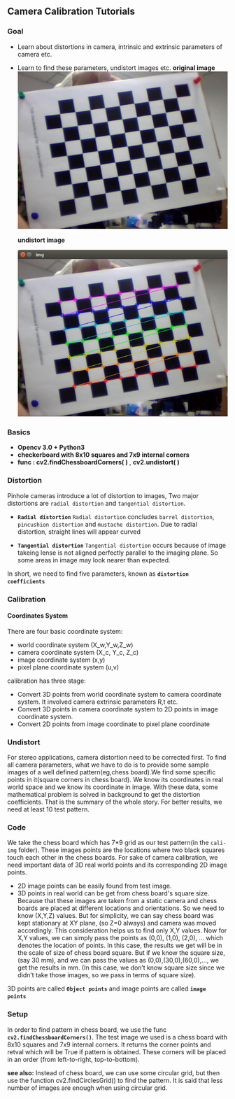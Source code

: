 ## Camera Calibration Tutorials

### Goal

- Learn about distortions in camera, intrinsic and extrinsic parameters of camera etc.
- Learn to find these parameters, undistort images etc.
**original image**
![](assets/chess04.jpg)


  **undistort image**

  ![](assets/calirest.png)

### Basics

- **Opencv 3.0 + Python3**
- **checkerboard with 8x10 squares and 7x9 internal corners**
- **func : cv2.findChessboardCorners( )** , **cv2.undistort( )**

### Distortion

Pinhole cameras introduce a lot of distortion to images, Two major distortions are `radial distortion` and `tangential distortion`.

- **`Radial distortion`**
`Radial distortion` concludes `barrel distortion`, `pincushion distortion` and `mustache distortion`. Due to radial distortion, straight lines will appear curved 

- **`Tangential distortion`**
`Tangential distortion` occurs because of image takeing lense is not aligned perfectly parallel to the imaging plane. So some areas in image may look nearer than expected. 

In short, we need to find five parameters, known as **`distortion coefficients`** 
### Calibration

#### Coordinates System

There are four basic coordinate system:
- world coordinate system (X_w,Y_w,Z_w)
- camera coordinate system (X_c, Y_c, Z_c)
- image coordinate system (x,y)
- pixel plane coordinate system (u,v)

calibration has three stage:
- Convert 3D points from world coordinate system to camera coordinate system. It involved camera extrinsic parameters R,t etc.
- Convert 3D points in camera coordinate system to 2D points in image coordinate system.
- Convert 2D points from image coordinate to pixel plane coordinate


### Undistort


For stereo applications, camera distortion need to be corrected first. To find all camera parameters, what we have to do is to provide some sample images of a well defined pattern(eg,chess board).We find some specific points in it(square corners in chess board). We know its coordinates in real world space and we know its coordinate in image. With these data, some mathematical problem is solved in background to get the distortion coefficients. That is the summary of the whole story. For better results, we need at least 10 test pattern.



### Code


We take the chess board which has 7*9 grid as our test pattern(in the ` cali-img ` folder). These images points are the locations where two black squares touch each other in the chess boards.  For sake of camera calibration, we need important data of 3D real world points and its corresponding 2D image points. 


- 2D image points can be easily found from test image.  
- 3D points in real world can be get from chess board's square size.
 Because that these images are taken from a static camera and chess boards are placed at different locations and orientations. So we need to know (X,Y,Z) values. But for simplicity, we can say chess board was kept stationary at XY plane, (so Z=0 always) and camera was moved accordingly. This consideration helps us to find only X,Y values. Now for X,Y values, we can simply pass the points as (0,0), (1,0), (2,0), ... which denotes the location of points. In this case, the results we get will be in the scale of size of chess board square. But if we know the square size, (say 30 mm), and we can pass the values as (0,0),(30,0),(60,0),..., we get the results in mm. (In this case, we don’t know square size since we didn’t take those images, so we pass in terms of square size). 

 3D points are called **`Object points`** and image points are called **`image points `**





 ### Setup

In order to find pattern in chess board, we use the func  **`cv2.findChessboardCorners()`**. The test image we used is a chess board with 8x10 squares and 7x9 internal corners. It returns the corner points and retval which will be True if pattern is obtained. These corners will be placed in an order (from left-to-right, top-to-bottom).

**see also:** Instead of chess board, we can use some circular grid, but then use the function cv2.findCirclesGrid() to find the pattern. It is said that less number of images are enough when using circular grid.
